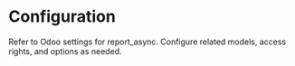 # Configuration

Refer to Odoo settings for report_async. Configure related models, access rights, and options as needed.
